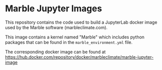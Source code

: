# Marble Jupyter Images

This repository contains the code used to build a JupyterLab docker image used by the Marble software 
(marbleclimate.com).

This image contains a kernel named "Marble" which includes python packages that can be found in the 
`marble_environment.yml` file.

The corresponding docker image can be found at 
https://hub.docker.com/repository/docker/marbleclimate/marble-jupyter-image
